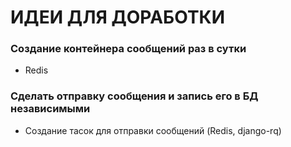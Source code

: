 # ИДЕИ ДЛЯ ДОРАБОТКИ 

### Создание контейнера сообщений раз в сутки
- Redis
### Сделать отправку сообщения и запись его в БД независимыми
- Создание тасок для отправки сообщений (Redis, django-rq)
